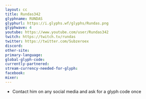 ```yaml
---
layout: cc
title: Rundas342
glyphname: RUNDAS
glyphurl: https://i.glyphs.wf/glyphs/Rundas.png
glyphwave: 4
youtube: https://www.youtube.com/user/Rundas342
twitch: https://twitch.tv/rundas
twitter: https://twitter.com/Subzeroex
discord: 
other-site: 
primary-language: 
global-glyph-code: 
currently-partnered: 
stream-currency-needed-for-glyph: 
facebook: 
mixer: 
---
```

* Contact him on any social media and ask for a glyph code once
